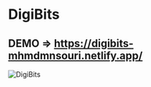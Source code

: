 # DigiBits
## DEMO => https://digibits-mhmdmnsouri.netlify.app/
![DigiBits](https://github.com/Mhmdmnsouri/DigiBits/assets/97861491/f8e92833-522f-456c-a8b0-55716d661195)

